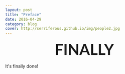 ```yaml
---
layout: post
title: "Preface"
date: 2016-04-29
category: blog
cover: http://serriferous.github.io/img/people2.jpg
---
```


<center><font face="Lato" size="100px"><b>FINALLY</b></font></center>
<br>

<div class="row">
<div class="col-md-8 col-md-offset-2">
<div class="row">
<div class="col-md-12">
  It's finally done!
</div>
</div>
</div>            
</div>


